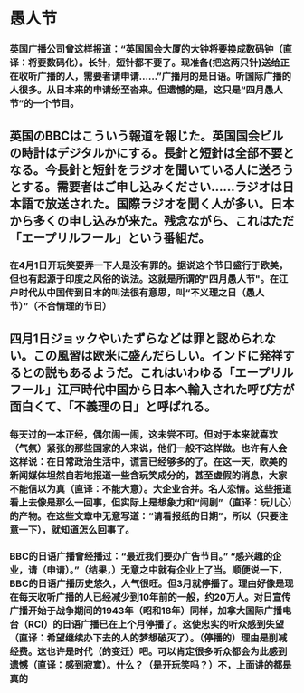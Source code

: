 # 愚人节

### 英国广播公司曾这样报道：“英国国会大厦的大钟将要换成数码钟（直译：将要数码化）。长针，短针都不要了。现准备(把这两只针)送给正在收听广播的人，需要者请申请......”广播用的是日语。听国际广播的人很多。从日本来的申请纷至沓来。但遗憾的是，这只是“四月愚人节”的一个节目。

## 英国のBBCはこういう報道を報じた。英国国会ビルの時計はデジタルかにする。長針と短針は全部不要となる。今長針と短針をラジオを聞いている人に送ろうとする。需要者はご申し込みください......ラジオは日本語で放送された。国際ラジオを聞く人が多い。日本から多くの申し込みが来た。残念ながら、これはただ「エープリルフール」という番組だ。

### 在4月1日开玩笑耍弄一下人是没有罪的。据说这个节日盛行于欧美，但也有起源于印度之风俗的说法。这就是所谓的"四月愚人节"。在江户时代从中国传到日本的叫法很有意思，叫“不义理之日（愚人节）”（不合情理的节日）

## 四月1日ジョックやいたずらなどは罪と認められない。この風習は欧米に盛んだらしい。インドに発祥するとの説もあるようだ。これはいわゆる「エープリルフール」江戸時代中国から日本へ輸入された呼び方が面白くて、「不義理の日」と呼ばれる。

### 每天过的一本正经，偶尔闹一闹，这未尝不可。但对于本来就喜欢（气氛）紧张的那些国家的人来说，他们一般不这样做。也许有人会这样说：在日常政治生活中，谎言已经够多的了。在这一天，欧美的新闻媒体坦然自若地报道一些含玩笑成分的，甚至虚假的消息，大家不能信以为真（直译：不能大意）。大企业合并。名人恋情。这些报道看上去像是那么一回事，但实际上是想象力和“闹剧”（直译：玩儿心）的产物。在这些文章中无意写道：“请看报纸的日期”，所以（只要注意一下），就知道怎么回事了。

### BBC的日语广播曾经播过：“最近我们要办广告节目。” “感兴趣的企业，请（申请）。”（结果，）无意之中就有企业上了当。顺便说一下，BBC的日语广播历史悠久，人气很旺。但3月就停播了。理由好像是现在每天收听广播的人已经减少到10年前的一般，约20万人。对日宣传广播开始于战争期间的1943年（昭和18年）同样，加拿大国际广播电台（RCI）的日语广播已在上个月停播了。这使忠实的听众感到失望（直译：希望继续办下去的人的梦想破灭了）。（停播的）理由是削减经费。这也许是时代（的变迁）吧。可以肯定很多听众都会为此感到遗憾（直译：感到寂寞）。什么？（是开玩笑吗？）不，上面讲的都是真的